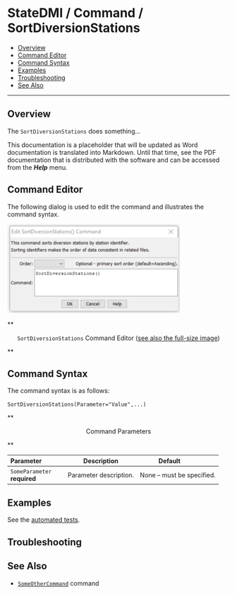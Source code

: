 # StateDMI / Command / SortDiversionStations #

* [Overview](#overview)
* [Command Editor](#command-editor)
* [Command Syntax](#command-syntax)
* [Examples](#examples)
* [Troubleshooting](#troubleshooting)
* [See Also](#see-also)

-------------------------

## Overview ##

The `SortDiversionStations` does something...

This documentation is a placeholder that will be updated as Word documentation is translated into Markdown.
Until that time, see the PDF documentation that is distributed with the software and can be accessed
from the ***Help*** menu.

## Command Editor ##

The following dialog is used to edit the command and illustrates the command syntax.

![SortDiversionStations](SortDiversionStations.png)

**<p style="text-align: center;">
`SortDiversionStations` Command Editor (<a href="../SortDiversionStations.png">see also the full-size image</a>)
</p>**

## Command Syntax ##

The command syntax is as follows:

```text
SortDiversionStations(Parameter="Value",...)
```
**<p style="text-align: center;">
Command Parameters
</p>**

| **Parameter**&nbsp;&nbsp;&nbsp;&nbsp;&nbsp;&nbsp;&nbsp;&nbsp;&nbsp;&nbsp;&nbsp;&nbsp; | **Description** | **Default**&nbsp;&nbsp;&nbsp;&nbsp;&nbsp;&nbsp;&nbsp;&nbsp;&nbsp;&nbsp; |
| --------------|-----------------|----------------- |
|`SomeParameter`<br>**required**|Parameter description.|None – must be specified.|

## Examples ##

See the [automated tests](https://github.com/OpenWaterFoundation/cdss-app-statedmi-main/tree/master/test/regression/commands/SortDiversionStations).

## Troubleshooting ##

## See Also ##

* [`SomeOtherCommand`](../SomeOtherCommand/SomeOtherCommand) command
